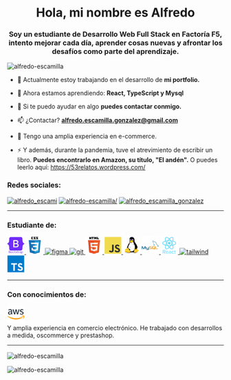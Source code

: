 <h1 align="center">Hola, mi nombre es Alfredo</h1>
<h3 align="center">Soy un estudiante de Desarrollo Web Full Stack en Factoría F5, intento mejorar cada día, aprender cosas nuevas y afrontar los desafíos como parte del aprendizaje. </h3>

<p align="left"> <img src="https://komarev.com/ghpvc/?username=alfredo-escamilla&label=Profile%20views&color=0e75b6&style=flat" alt="alfredo-escamilla" /> </p>

- 🔭 Actualmente estoy trabajando en el desarrollo de **mi portfolio.**

- 🌱 Ahora estamos aprendiendo: **React, TypeScript y Mysql**

- 💬 Si te puedo ayudar en algo **puedes contactar conmigo.**

- 📫 ¿Contactar? **alfredo.escamilla.gonzalez@gmail.com**

- 📄 Tengo una amplia experiencia en e-commerce. 

- ⚡ Y además, durante la pandemia, tuve el atrevimiento de escribir un libro. **Puedes encontrarlo en Amazon, su título, "El andén".** O puedes leerlo aquí: https://53relatos.wordpress.com/ 

<h3 align="left">Redes sociales:</h3>
<p align="left">
<a href="https://twitter.com/alfredo_escami" target="blank"><img align="center" src="https://raw.githubusercontent.com/rahuldkjain/github-profile-readme-generator/master/src/images/icons/Social/twitter.svg" alt="alfredo_escami" height="30" width="40" /></a>
<a href="https://linkedin.com/in/alfredo-escamilla/" target="blank"><img align="center" src="https://raw.githubusercontent.com/rahuldkjain/github-profile-readme-generator/master/src/images/icons/Social/linked-in-alt.svg" alt="alfredo-escamilla/" height="30" width="40" /></a>
<a href="https://instagram.com/alfredo_escamilla_gonzalez" target="blank"><img align="center" src="https://raw.githubusercontent.com/rahuldkjain/github-profile-readme-generator/master/src/images/icons/Social/instagram.svg" alt="alfredo_escamilla_gonzalez" height="30" width="40" /></a>
</p>
<hr>
<h3 align="left">Estudiante de:</h3>
<p align="left">  <a href="https://getbootstrap.com" target="_blank" rel="noreferrer"> <img src="https://raw.githubusercontent.com/devicons/devicon/master/icons/bootstrap/bootstrap-plain-wordmark.svg" alt="bootstrap" width="40" height="40"/> </a> <a href="https://www.w3schools.com/css/" target="_blank" rel="noreferrer"> <img src="https://raw.githubusercontent.com/devicons/devicon/master/icons/css3/css3-original-wordmark.svg" alt="css3" width="40" height="40"/> </a> <a href="https://www.figma.com/" target="_blank" rel="noreferrer"> <img src="https://www.vectorlogo.zone/logos/figma/figma-icon.svg" alt="figma" width="40" height="40"/> </a> <a href="https://git-scm.com/" target="_blank" rel="noreferrer"> <img src="https://www.vectorlogo.zone/logos/git-scm/git-scm-icon.svg" alt="git" width="40" height="40"/> </a> <a href="https://www.w3.org/html/" target="_blank" rel="noreferrer"> <img src="https://raw.githubusercontent.com/devicons/devicon/master/icons/html5/html5-original-wordmark.svg" alt="html5" width="40" height="40"/> </a> <a href="https://developer.mozilla.org/en-US/docs/Web/JavaScript" target="_blank" rel="noreferrer"> <img src="https://raw.githubusercontent.com/devicons/devicon/master/icons/javascript/javascript-original.svg" alt="javascript" width="40" height="40"/> </a> <a href="https://www.linux.org/" target="_blank" rel="noreferrer"> <img src="https://raw.githubusercontent.com/devicons/devicon/master/icons/linux/linux-original.svg" alt="linux" width="40" height="40"/> </a> <a href="https://www.mysql.com/" target="_blank" rel="noreferrer"> <img src="https://raw.githubusercontent.com/devicons/devicon/master/icons/mysql/mysql-original-wordmark.svg" alt="mysql" width="40" height="40"/> </a> <a href="https://reactjs.org/" target="_blank" rel="noreferrer"> <img src="https://raw.githubusercontent.com/devicons/devicon/master/icons/react/react-original-wordmark.svg" alt="react" width="40" height="40"/> </a> <a href="https://tailwindcss.com/" target="_blank" rel="noreferrer"> <img src="https://www.vectorlogo.zone/logos/tailwindcss/tailwindcss-icon.svg" alt="tailwind" width="40" height="40"/> </a> <a href="https://www.typescriptlang.org/" target="_blank" rel="noreferrer"> <img src="https://raw.githubusercontent.com/devicons/devicon/master/icons/typescript/typescript-original.svg" alt="typescript" width="40" height="40"/> </a> </p>
<hr>

<h3 align="left">Con conocimientos de:</h3>
<a href="https://aws.amazon.com" target="_blank" rel="noreferrer"> <img src="https://raw.githubusercontent.com/devicons/devicon/master/icons/amazonwebservices/amazonwebservices-original-wordmark.svg" alt="aws" width="40" height="40"/> </a><br>
Y amplia experiencia en comercio electrónico. He trabajado con desarrollos a medida, oscommerce y prestashop.
<hr>

<p><img align="center" src="https://github-readme-stats.vercel.app/api/top-langs?username=alfredo-escamilla&show_icons=true&locale=en&layout=compact" alt="alfredo-escamilla" /></p>

<p><img align="center" src="https://github-readme-streak-stats.herokuapp.com/?user=alfredo-escamilla&" alt="alfredo-escamilla" /></p>
